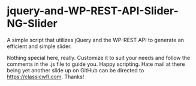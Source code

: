 # jquery-and-WP-REST-API-Slider-NG-Slider
A simple script that utilizes jQuery and the WP-REST API to generate an efficient and simple slider.

Nothing special here, really. Customize it to suit your needs and follow the comments in the .js file to guide you. Happy scripting. Hate mail at there being yet another slide up on GitHub can be directed to https://classicwfl.com. Thanks!
